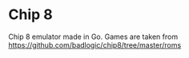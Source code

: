 # Chip 8
Chip 8 emulator made in Go. Games are taken from https://github.com/badlogic/chip8/tree/master/roms 